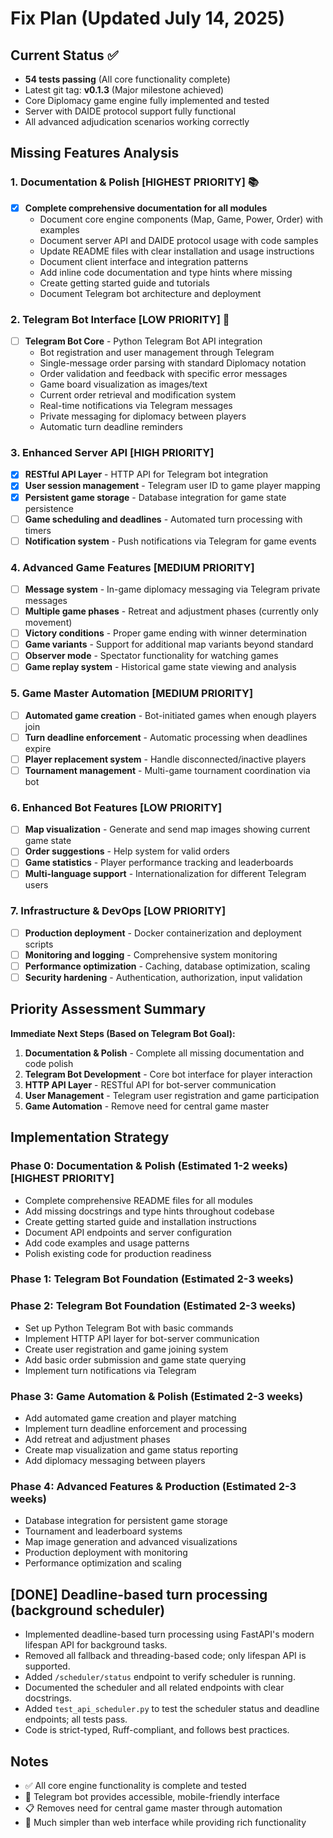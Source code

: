# Fix Plan (Updated July 14, 2025)

## Current Status ✅ 
- **54 tests passing** (All core functionality complete)
- Latest git tag: **v0.1.3** (Major milestone achieved)
- Core Diplomacy game engine fully implemented and tested
- Server with DAIDE protocol support fully functional
- All advanced adjudication scenarios working correctly

## Missing Features Analysis

### 1. Documentation & Polish **[HIGHEST PRIORITY]** 📚
- [x] **Complete comprehensive documentation for all modules**
  - Document core engine components (Map, Game, Power, Order) with examples
  - Document server API and DAIDE protocol usage with code samples
  - Update README files with clear installation and usage instructions
  - Document client interface and integration patterns
  - Add inline code documentation and type hints where missing
  - Create getting started guide and tutorials
  - Document Telegram bot architecture and deployment

### 2. Telegram Bot Interface **[LOW PRIORITY]** 🤖
- [ ] **Telegram Bot Core** - Python Telegram Bot API integration
  - Bot registration and user management through Telegram
  - Single-message order parsing with standard Diplomacy notation
  - Order validation and feedback with specific error messages
  - Game board visualization as images/text
  - Current order retrieval and modification system
  - Real-time notifications via Telegram messages
  - Private messaging for diplomacy between players
  - Automatic turn deadline reminders

### 3. Enhanced Server API **[HIGH PRIORITY]**
- [x] **RESTful API Layer** - HTTP API for Telegram bot integration
- [x] **User session management** - Telegram user ID to game player mapping
- [x] **Persistent game storage** - Database integration for game state persistence
- [ ] **Game scheduling and deadlines** - Automated turn processing with timers
- [ ] **Notification system** - Push notifications via Telegram for game events

### 4. Advanced Game Features **[MEDIUM PRIORITY]**
- [ ] **Message system** - In-game diplomacy messaging via Telegram private messages
- [ ] **Multiple game phases** - Retreat and adjustment phases (currently only movement)
- [ ] **Victory conditions** - Proper game ending with winner determination
- [ ] **Game variants** - Support for additional map variants beyond standard
- [ ] **Observer mode** - Spectator functionality for watching games
- [ ] **Game replay system** - Historical game state viewing and analysis

### 5. Game Master Automation **[MEDIUM PRIORITY]**
- [ ] **Automated game creation** - Bot-initiated games when enough players join
- [ ] **Turn deadline enforcement** - Automatic processing when deadlines expire
- [ ] **Player replacement system** - Handle disconnected/inactive players
- [ ] **Tournament management** - Multi-game tournament coordination via bot

### 6. Enhanced Bot Features **[LOW PRIORITY]**
- [ ] **Map visualization** - Generate and send map images showing current game state
- [ ] **Order suggestions** - Help system for valid orders
- [ ] **Game statistics** - Player performance tracking and leaderboards
- [ ] **Multi-language support** - Internationalization for different Telegram users

### 7. Infrastructure & DevOps **[LOW PRIORITY]**
- [ ] **Production deployment** - Docker containerization and deployment scripts
- [ ] **Monitoring and logging** - Comprehensive system monitoring
- [ ] **Performance optimization** - Caching, database optimization, scaling
- [ ] **Security hardening** - Authentication, authorization, input validation

## Priority Assessment Summary

**Immediate Next Steps (Based on Telegram Bot Goal):**
1. **Documentation & Polish** - Complete all missing documentation and code polish
2. **Telegram Bot Development** - Core bot interface for player interaction
3. **HTTP API Layer** - RESTful API for bot-server communication
4. **User Management** - Telegram user registration and game participation
5. **Game Automation** - Remove need for central game master

## Implementation Strategy

### Phase 0: Documentation & Polish (Estimated 1-2 weeks) **[HIGHEST PRIORITY]**
- Complete comprehensive README files for all modules
- Add missing docstrings and type hints throughout codebase
- Create getting started guide and installation instructions
- Document API endpoints and server configuration
- Add code examples and usage patterns
- Polish existing code for production readiness

### Phase 1: Telegram Bot Foundation (Estimated 2-3 weeks)
### Phase 2: Telegram Bot Foundation (Estimated 2-3 weeks)
- Set up Python Telegram Bot with basic commands
- Implement HTTP API layer for bot-server communication
- Create user registration and game joining system
- Add basic order submission and game state querying
- Implement turn notifications via Telegram

### Phase 3: Game Automation & Polish (Estimated 2-3 weeks)
- Add automated game creation and player matching
- Implement turn deadline enforcement and processing
- Add retreat and adjustment phases
- Create map visualization and game status reporting
- Add diplomacy messaging between players

### Phase 4: Advanced Features & Production (Estimated 2-3 weeks)
- Database integration for persistent game storage
- Tournament and leaderboard systems
- Map image generation and advanced visualizations
- Production deployment with monitoring
- Performance optimization and scaling

## [DONE] Deadline-based turn processing (background scheduler)
- Implemented deadline-based turn processing using FastAPI's modern lifespan API for background tasks.
- Removed all fallback and threading-based code; only lifespan API is supported.
- Added `/scheduler/status` endpoint to verify scheduler is running.
- Documented the scheduler and all related endpoints with clear docstrings.
- Added `test_api_scheduler.py` to test the scheduler status and deadline endpoints; all tests pass.
- Code is strict-typed, Ruff-compliant, and follows best practices.

## Notes
- ✅ All core engine functionality is complete and tested
- 🤖 Telegram bot provides accessible, mobile-friendly interface
- 📋 Removes need for central game master through automation
- 🔧 Much simpler than web interface while providing rich functionality
